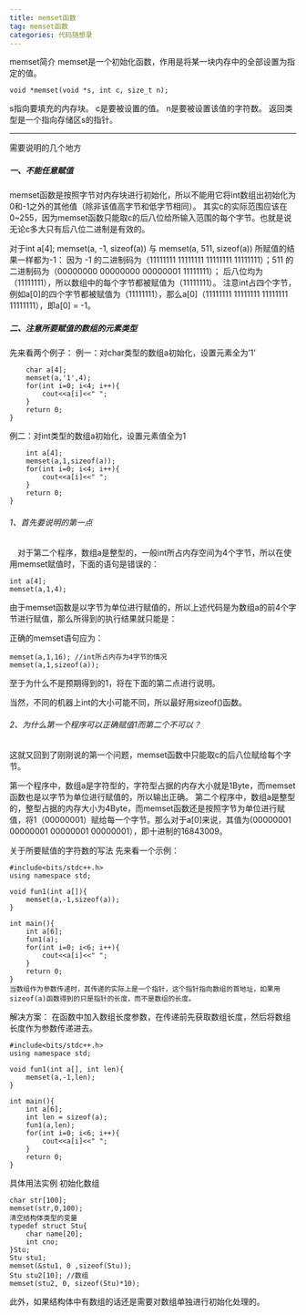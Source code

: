 ```yaml
---
title: memset函数
tag: memset函数
categories: 代码随想录
---
```


memset简介
memset是一个初始化函数，作用是将某一块内存中的全部设置为指定的值。

```void *memset(void *s, int c, size_t n); ```

s指向要填充的内存块。
c是要被设置的值。
n是要被设置该值的字符数。
返回类型是一个指向存储区s的指针。

---



需要说明的几个地方
##### 一、不能任意赋值
memset函数是按照字节对内存块进行初始化，所以不能用它将int数组出初始化为0和-1之外的其他值（除非该值高字节和低字节相同）。
其实c的实际范围应该在0~255，因为memset函数只能取c的后八位给所输入范围的每个字节。也就是说无论c多大只有后八位二进制是有效的。


对于int a[4];
memset(a, -1, sizeof(a)) 与 memset(a, 511, sizeof(a)) 所赋值的结果一样都为-1：
因为 -1 的二进制码为（11111111 11111111 11111111 11111111）；511 的二进制码为（00000000 00000000 00000001 11111111）；
后八位均为（11111111），所以数组中的每个字节都被赋值为（11111111）。
注意int占四个字节，例如a[0]的四个字节都被赋值为（11111111），那么a[0]（11111111 11111111 11111111 11111111），即a[0] = -1。

##### 二、注意所要赋值的数组的元素类型
先来看两个例子：
例一：对char类型的数组a初始化，设置元素全为’1’

```int main(){
    char a[4];
    memset(a,'1',4);
    for(int i=0; i<4; i++){
        cout<<a[i]<<" ";
    }
    return 0;
}
```




例二：对int类型的数组a初始化，设置元素值全为1

```int main(){
    int a[4];
    memset(a,1,sizeof(a));
    for(int i=0; i<4; i++){
        cout<<a[i]<<" ";
    }
    return 0;
}
```




###### 1、首先要说明的第一点

 对于第二个程序，数组a是整型的，一般int所占内存空间为4个字节，所以在使用memset赋值时，下面的语句是错误的：

```
int a[4];
memset(a,1,4);
```

由于memset函数是以字节为单位进行赋值的，所以上述代码是为数组a的前4个字节进行赋值，那么所得到的执行结果就只能是：

正确的memset语句应为：

```
memset(a,1,16); //int所占内存为4字节的情况
memset(a,1,sizeof(a));
```



至于为什么不是预期得到的1，将在下面的第二点进行说明。

当然，不同的机器上int的大小可能不同，所以最好用sizeof()函数。

###### 2、为什么第一个程序可以正确赋值1而第二个不可以？

这就又回到了刚刚说的第一个问题，memset函数中只能取c的后八位赋给每个字节。

第一个程序中，数组a是字符型的，字符型占据的内存大小就是1Byte，而memset函数也是以字节为单位进行赋值的，所以输出正确。
第二个程序中，数组a是整型的，整型占据的内存大小为4Byte，而memset函数还是按照字节为单位进行赋值，将1（00000001）赋给每一个字节。那么对于a[0]来说，其值为(00000001 00000001 00000001 00000001），即十进制的16843009。

关于所要赋值的字符数的写法
先来看一个示例：

```
#include<bits/stdc++.h>
using namespace std;

void fun1(int a[]){
    memset(a,-1,sizeof(a)); 
}

int main(){
    int a[6];
    fun1(a);
    for(int i=0; i<6; i++){
        cout<<a[i]<<" ";
    }
    return 0;
}
当数组作为参数传递时，其传递的实际上是一个指针，这个指针指向数组的首地址，如果用sizeof(a)函数得到的只是指针的长度，而不是数组的长度。
```

解决方案：
在函数中加入数组长度参数，在传递前先获取数组长度，然后将数组长度作为参数传递进去。

```
#include<bits/stdc++.h>
using namespace std;

void fun1(int a[], int len){
    memset(a,-1,len); 
}

int main(){
    int a[6];
    int len = sizeof(a);
    fun1(a,len);
    for(int i=0; i<6; i++){
        cout<<a[i]<<" ";
    }
    return 0;
}
```

具体用法实例
初始化数组

```
char str[100];
memset(str,0,100);
清空结构体类型的变量
typedef struct Stu{
	char name[20];
	int cno;
}Stu;
Stu stu1; 
memset(&stu1, 0 ,sizeof(Stu));
Stu stu2[10]; //数组
memset(stu2, 0, sizeof(Stu)*10);
```


此外，如果结构体中有数组的话还是需要对数组单独进行初始化处理的。
